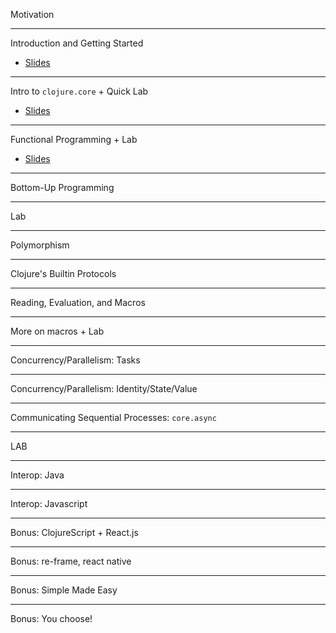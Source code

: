 Motivation

---

Introduction and Getting Started
- [Slides](/lectures?n=1)

---

Intro to `clojure.core` + Quick Lab
- [Slides](/lectures?n=2)

---

Functional Programming + Lab
- [Slides](/lectures?n=3)

---

Bottom-Up Programming

---

Lab

---

Polymorphism

---

Clojure's Builtin Protocols

---

Reading, Evaluation, and Macros

---

More on macros + Lab

---

Concurrency/Parallelism: Tasks

---

Concurrency/Parallelism: Identity/State/Value

---

Communicating Sequential Processes: `core.async`

---

LAB

---

Interop: Java

---

Interop: Javascript

---

Bonus: ClojureScript + React.js

---

Bonus: re-frame, react native

---

Bonus: Simple Made Easy

---

Bonus: You choose!
